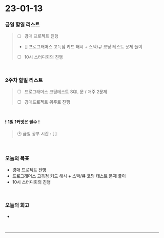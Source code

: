 # 23-01-13
### 금일 할일 리스트
> - [ ]  경매 프로젝트 진행
>
> - []  프로그래머스 고득점 키드 해시 + 스택/큐 코딩 테스트 문제 풀이
>
> - [ ]  10시 스터디회의 진행

<br/>

### 2주차 할일 리스트  

> - [ ]  프로그래머스 코딩테스트 SQL 문 / 매주 2문제  
>
> - [ ]  경매프로젝트 위주로 진행

<br/>

❗ **1일 1커밋은 필수** ❗
> 🕒 금일 공부 시간 : [ ]
  
<br/>

### 오늘의 목표
- 경매 프로젝트 진행
- 프로그래머스 고득점 키드 해시 + 스택/큐 코딩 테스트 문제 풀이
- 10시 스터디회의 진행

<br>

### 오늘의 회고
- 

<br/>

------------  